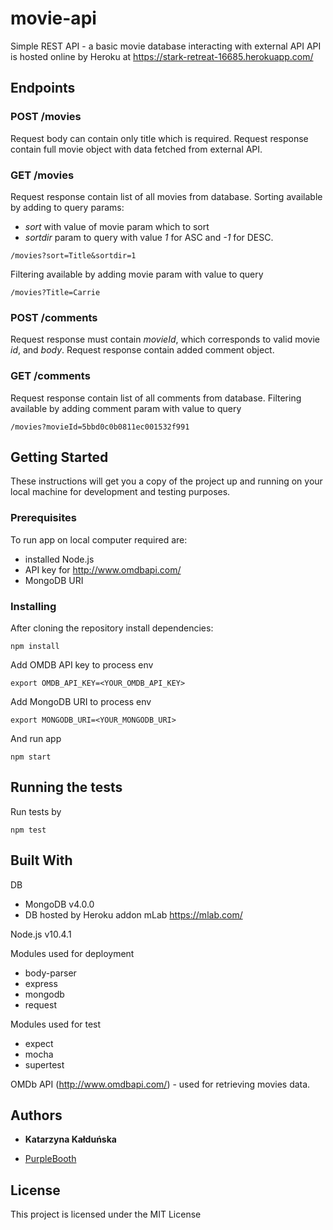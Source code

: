 # movie-api
Simple REST API - a basic movie database interacting with external API
API is hosted online by Heroku at https://stark-retreat-16685.herokuapp.com/

## Endpoints

### POST /movies
Request body can contain only title which is required.
Request response contain full movie object with data fetched from external API.

### GET /movies
Request response contain list of all movies from database.
Sorting available by adding to query params:
- _sort_  with value of movie param which to sort
- _sortdir_ param to query with value _1_ for ASC and _-1_ for DESC.

```
/movies?sort=Title&sortdir=1
```
Filtering available by adding movie param with value to query
```
/movies?Title=Carrie
```

### POST /comments
Request response must contain _movieId_, which corresponds to valid movie _id_, and _body_.
Request response contain added comment object.

### GET /comments
Request response contain list of all comments from database.
Filtering available by adding comment param with value to query
```
/movies?movieId=5bbd0c0b0811ec001532f991
```

## Getting Started

These instructions will get you a copy of the project up and running on your local machine for development and testing purposes.

### Prerequisites

To run app on local computer required are:

- installed Node.js
- API key for http://www.omdbapi.com/
- MongoDB URI

### Installing

After cloning the repository install dependencies:
```
npm install
```

Add OMDB API key to process env
```
export OMDB_API_KEY=<YOUR_OMDB_API_KEY>
```

Add MongoDB URI to process env
```
export MONGODB_URI=<YOUR_MONGODB_URI>
```

And run app
```
npm start
```

## Running the tests

Run tests by
```
npm test
```

## Built With
DB
- MongoDB v4.0.0
- DB hosted by Heroku addon mLab https://mlab.com/

Node.js v10.4.1

Modules used for deployment
- body-parser
- express
- mongodb
- request

Modules used for test
- expect
- mocha
- supertest

OMDb API (http://www.omdbapi.com/) - used for retrieving movies data.

## Authors

* **Katarzyna Kałduńska**
 - [PurpleBooth](https://github.com/katkaldunska)


## License

This project is licensed under the MIT License
